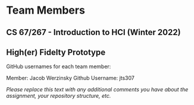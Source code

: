# Team Members
## CS 67/267 - Introduction to HCI (Winter 2022) 
## High(er) Fidelty Prototype

GitHub usernames for each team member:

Member: Jacob Werzinsky
Github Username: jts307

*Please replace this text with any additional comments you have about the assignment, your repository structure, etc.*
